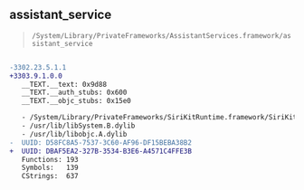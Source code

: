 ## assistant_service

> `/System/Library/PrivateFrameworks/AssistantServices.framework/assistant_service`

```diff

-3302.23.5.1.1
+3303.9.1.0.0
   __TEXT.__text: 0x9d88
   __TEXT.__auth_stubs: 0x600
   __TEXT.__objc_stubs: 0x15e0

   - /System/Library/PrivateFrameworks/SiriKitRuntime.framework/SiriKitRuntime
   - /usr/lib/libSystem.B.dylib
   - /usr/lib/libobjc.A.dylib
-  UUID: D58FC8A5-7537-3C60-AF96-DF15BEBA38B2
+  UUID: DBAF5EA2-327B-3534-B3E6-A4571C4FFE3B
   Functions: 193
   Symbols:   139
   CStrings:  637

```
